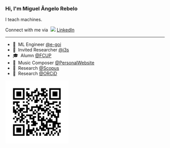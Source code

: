 ### Hi, I'm Miguel Ângelo Rebelo

I teach machines. <br>

Connect with me via  &nbsp;<img width="20" src="https://avatars3.githubusercontent.com/u/357098?s=200&v=4"> <a href="https://linkedin.com/in/miguelangelorebelo" target="_blank">LinkedIn</a><br>

<hr>

- :robot: &nbsp;ML Engineer <a href="https://www.e-goi.com/pt/" target="_blank">@e-goi</a><br>
- 🔬 &nbsp;Invited Researcher <a href="https://www.i3s.up.pt/" target="_blank">@i3s</a><br>
- 🎓 &nbsp;Alumn <a href="https://sigarra.up.pt/fcup/pt/web_page.inicial" target="_blank">@FCUP</a><br>
- :musical_score: &nbsp;Music Composer <a href="https://miguelrebelo.com" target="_blank">@PersonalWebsite</a><br>
- :test_tube: &nbsp;Research <a href="https://www.scopus.com/authid/detail.uri?authorId=57220022170" target="_blank">@Scopus</a><br>
- :test_tube: &nbsp;Research <a href="https://orcid.org/0000-0003-0786-3362" target="_blank">@ORCiD</a><br>

<img src="ORCID.png" alt="ORCiD" width="200"/>

